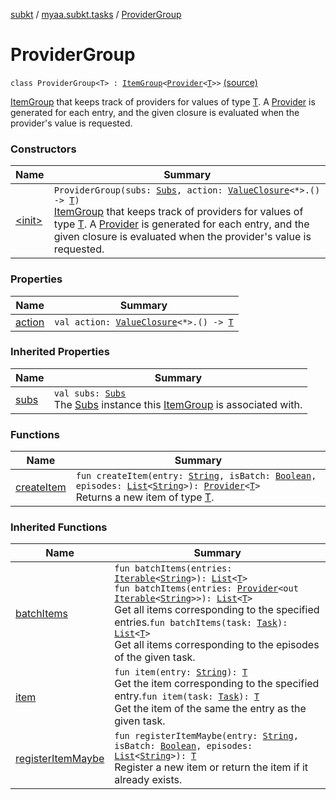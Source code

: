 [subkt](../../index.md) / [myaa.subkt.tasks](../index.md) / [ProviderGroup](./index.md)

# ProviderGroup

`class ProviderGroup<T> : `[`ItemGroup`](../-item-group/index.md)`<`[`Provider`](https://docs.gradle.org/current/javadoc/org/gradle/api/provider/Provider.html)`<`[`T`](index.md#T)`>>` [(source)](https://github.com/Myaamori/SubKt/blob/0.1.19/src/main/kotlin/myaa/subkt/tasks/tasks.kt#L571)

[ItemGroup](../-item-group/index.md) that keeps track of providers for values of type [T](index.md#T).
A [Provider](https://docs.gradle.org/current/javadoc/org/gradle/api/provider/Provider.html) is generated for each entry, and the given closure
is evaluated when the provider's value is requested.

### Constructors

| Name | Summary |
|---|---|
| [&lt;init&gt;](-init-.md) | `ProviderGroup(subs: `[`Subs`](../-subs/index.md)`, action: `[`ValueClosure`](../-value-closure/index.md)`<*>.() -> `[`T`](index.md#T)`)`<br>[ItemGroup](../-item-group/index.md) that keeps track of providers for values of type [T](index.md#T). A [Provider](https://docs.gradle.org/current/javadoc/org/gradle/api/provider/Provider.html) is generated for each entry, and the given closure is evaluated when the provider's value is requested. |

### Properties

| Name | Summary |
|---|---|
| [action](action.md) | `val action: `[`ValueClosure`](../-value-closure/index.md)`<*>.() -> `[`T`](index.md#T) |

### Inherited Properties

| Name | Summary |
|---|---|
| [subs](../-item-group/subs.md) | `val subs: `[`Subs`](../-subs/index.md)<br>The [Subs](../-subs/index.md) instance this [ItemGroup](../-item-group/index.md) is associated with. |

### Functions

| Name | Summary |
|---|---|
| [createItem](create-item.md) | `fun createItem(entry: `[`String`](https://kotlinlang.org/api/latest/jvm/stdlib/kotlin/-string/index.html)`, isBatch: `[`Boolean`](https://kotlinlang.org/api/latest/jvm/stdlib/kotlin/-boolean/index.html)`, episodes: `[`List`](https://kotlinlang.org/api/latest/jvm/stdlib/kotlin.collections/-list/index.html)`<`[`String`](https://kotlinlang.org/api/latest/jvm/stdlib/kotlin/-string/index.html)`>): `[`Provider`](https://docs.gradle.org/current/javadoc/org/gradle/api/provider/Provider.html)`<`[`T`](index.md#T)`>`<br>Returns a new item of type [T](../-item-group/index.md#T). |

### Inherited Functions

| Name | Summary |
|---|---|
| [batchItems](../-item-group/batch-items.md) | `fun batchItems(entries: `[`Iterable`](https://kotlinlang.org/api/latest/jvm/stdlib/kotlin.collections/-iterable/index.html)`<`[`String`](https://kotlinlang.org/api/latest/jvm/stdlib/kotlin/-string/index.html)`>): `[`List`](https://kotlinlang.org/api/latest/jvm/stdlib/kotlin.collections/-list/index.html)`<`[`T`](../-item-group/index.md#T)`>`<br>`fun batchItems(entries: `[`Provider`](https://docs.gradle.org/current/javadoc/org/gradle/api/provider/Provider.html)`<out `[`Iterable`](https://kotlinlang.org/api/latest/jvm/stdlib/kotlin.collections/-iterable/index.html)`<`[`String`](https://kotlinlang.org/api/latest/jvm/stdlib/kotlin/-string/index.html)`>>): `[`List`](https://kotlinlang.org/api/latest/jvm/stdlib/kotlin.collections/-list/index.html)`<`[`T`](../-item-group/index.md#T)`>`<br>Get all items corresponding to the specified entries.`fun batchItems(task: `[`Task`](https://docs.gradle.org/current/javadoc/org/gradle/api/Task.html)`): `[`List`](https://kotlinlang.org/api/latest/jvm/stdlib/kotlin.collections/-list/index.html)`<`[`T`](../-item-group/index.md#T)`>`<br>Get all items corresponding to the episodes of the given task. |
| [item](../-item-group/item.md) | `fun item(entry: `[`String`](https://kotlinlang.org/api/latest/jvm/stdlib/kotlin/-string/index.html)`): `[`T`](../-item-group/index.md#T)<br>Get the item corresponding to the specified entry.`fun item(task: `[`Task`](https://docs.gradle.org/current/javadoc/org/gradle/api/Task.html)`): `[`T`](../-item-group/index.md#T)<br>Get the item of the same the entry as the given task. |
| [registerItemMaybe](../-item-group/register-item-maybe.md) | `fun registerItemMaybe(entry: `[`String`](https://kotlinlang.org/api/latest/jvm/stdlib/kotlin/-string/index.html)`, isBatch: `[`Boolean`](https://kotlinlang.org/api/latest/jvm/stdlib/kotlin/-boolean/index.html)`, episodes: `[`List`](https://kotlinlang.org/api/latest/jvm/stdlib/kotlin.collections/-list/index.html)`<`[`String`](https://kotlinlang.org/api/latest/jvm/stdlib/kotlin/-string/index.html)`>): `[`T`](../-item-group/index.md#T)<br>Register a new item or return the item if it already exists. |
